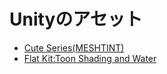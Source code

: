 # Unityのアセット

- [Cute Series(MESHTINT)](./cute_meshtint/index.md)
- [Flat Kit:Toon Shading and Water](./flat_kit/index.md)

